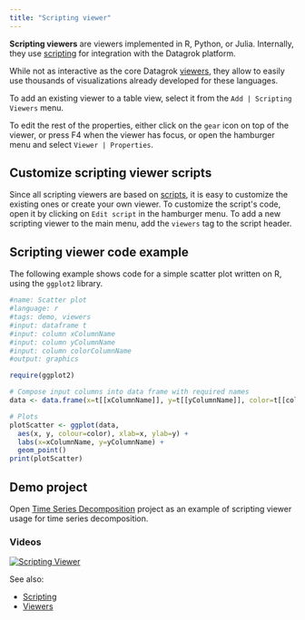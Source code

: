 ```yaml
---
title: "Scripting viewer"
---
```


**Scripting viewers** are viewers implemented in R, Python, or Julia. Internally, they
use [scripting](../../compute/scripting/scripting.mdx) for integration with the Datagrok platform.

While not as interactive as the core Datagrok [viewers](../viewers/viewers.md), they allow to easily use thousands of
visualizations already developed for these languages.

To add an existing viewer to a table view, select it from the
`Add | Scripting Viewers` menu.

To edit the rest of the properties, either click on the `gear` icon on top of the viewer, or press F4 when the viewer
has focus, or open the hamburger menu and select `Viewer | Properties`.

## Customize scripting viewer scripts

Since all scripting viewers are based on [scripts](../../compute/scripting/scripting.mdx), it is easy to customize the existing
ones or create your own viewer. To customize the script's code, open it by clicking on `Edit script` in the hamburger
menu. To add a new scripting viewer to the main menu, add the `viewers`
tag to the script header.

## Scripting viewer code example

The following example shows code for a simple scatter plot written on R, using the `ggplot2`
library.

```r
#name: Scatter plot
#language: r
#tags: demo, viewers
#input: dataframe t
#input: column xColumnName
#input: column yColumnName
#input: column colorColumnName
#output: graphics

require(ggplot2)

# Compose input columns into data frame with required names
data <- data.frame(x=t[[xColumnName]], y=t[[yColumnName]], color=t[[colorColumnName]])

# Plots
plotScatter <- ggplot(data,
  aes(x, y, colour=color), xlab=x, ylab=y) +
  labs(x=xColumnName, y=yColumnName) +
  geom_point()
print(plotScatter)
```

## Demo project

Open [Time Series Decomposition](https://public.datagrok.ai/p/demo.timeseriesdecomposition) project as an example of
scripting viewer usage for time series decomposition.

### Videos

[![Scripting Viewer](../../uploads/youtube/scripting_viewer.png "Open on Youtube")](https://www.youtube.com/watch?v=jHRpOnhBAz4)

See also:

* [Scripting](../../compute/scripting/scripting.mdx)
* [Viewers](../viewers/viewers.md)
